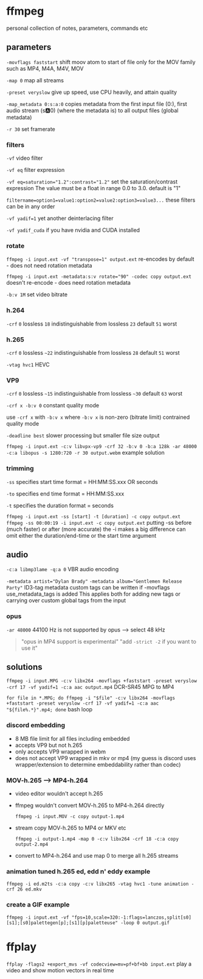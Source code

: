 # ffmpeg

personal collection of notes, parameters, commands etc

## parameters

`-movflags faststart`
shift moov atom to start of file
only for the MOV family such as MP4, M4A, M4V, MOV

`-map 0`
map all streams

`-preset veryslow`
give up speed, use CPU heavily, and attain quality

`-map_metadata 0:s:a:0`
copies metadata from the first input file (0:), first audio stream (s:a:0) (where the metadata is) to all output files (global metadata)

`-r 30`
set framerate

### filters

`-vf`
video filter

`-vf eq`
filter expression

`-vf eq=saturation="1.2":contrast="1.2"`
set the saturation/contrast expression
The value must be a float in range 0.0 to 3.0. default is "1"

`filtername=option1=value1:option2=value2:option3=value3...`
these filters can be in any order

`-vf yadif=1`
yet another deinterlacing filter

`-vf yadif_cuda`
if you have nvidia and CUDA installed

### rotate

`ffmpeg -i input.ext -vf "transpose=1" output.ext`
re-encodes by default - does not need rotation metadata

`ffmpeg -i input.ext -metadata:s:v rotate="90" -codec copy output.ext`
doesn't re-encode - does need rotation metadata

`-b:v 1M`
set video bitrate

### h.264

`-crf`
`0` lossless
`18` indistinguishable from lossless
`23` default
`51` worst

### h.265

`-crf`
`0` lossless
`~22` indistinguishable from lossless
`28` default
`51` worst

`-vtag hvc1`
HEVC

### VP9

`-crf`
`0` lossless
`~15` indistinguishable from lossless
`~30` default
`63` worst

`-crf x -b:v 0`
constant quality mode

use `-crf x` with `-b:v x` where `-b:v x` is non-zero (bitrate limit)
contrained quality mode

`-deadline best`
slower processing but smaller file size output

`ffmpeg -i input.ext -c:v libvpx-vp9 -crf 32 -b:v 0 -b:a 128k -ar 48000 -c:a libopus -s 1280:720 -r 30 output.webm`
example solution

### trimming

`-ss`
specifies start time
format = HH:MM:SS.xxx OR seconds

`-to`
specifies end time
format = HH:MM:SS.xxx

`-t`
specifies the duration
format = seconds

`ffmpeg -i input.ext -ss [start] -t [duration] -c copy output.ext`
`ffmpeg -ss 00:00:19 -i input.ext -c copy output.ext`
putting -ss before (much faster) or after (more accurate) the -i makes a big difference
can omit either the duration/end-time or the start time argument

## audio

`-c:a libmp3lame -q:a 0`
VBR audio encoding

`-metadata artist="Dylan Brady"`
`-metadata album="Gentlemen Release Party"`
ID3-tag metadata
custom tags can be written if -movflags use_metadata_tags is added
This applies both for adding new tags or carrying over custom global tags from the input

### opus

`-ar 48000`
44100 Hz is not supported by opus --> select 48 kHz

> "opus in MP4 support is experimental"
> "add `-strict -2` if you want to use it"

## solutions

`ffmpeg -i input.MPG -c:v libx264 -movflags +faststart -preset veryslow -crf 17 -vf yadif=1 -c:a aac output.mp4`
DCR-SR45 MPG to MP4

`for file in *.MPG; do ffmpeg -i "$file" -c:v libx264 -movflags +faststart -preset veryslow -crf 17 -vf yadif=1 -c:a aac "${file%.*}".mp4; done`
bash loop

### discord embedding

- 8 MB file limit for all files including embedded
- accepts VP9 but not h.265
- only accepts VP9 wrapped in webm
- does not accept VP9 wrapped in mkv or mp4
  (my guess is discord uses wrapper/extension to determine embeddability rather than codec)

### MOV-h.265 --> MP4-h.264

- video editor wouldn't accept h.265
- ffmpeg wouldn't convert MOV-h.265 to MP4-h.264 directly

  `ffmpeg -i input.MOV -c copy output-1.mp4`

- stream copy MOV-h.265 to MP4 or MKV etc

  `ffmpeg -i output-1.mp4 -map 0 -c:v libx264 -crf 18 -c:a copy output-2.mp4`

- convert to MP4-h.264 and use map 0 to merge all h.265 streams

### animation tuned h.265 ed, edd n' eddy example

`ffmpeg -i ed.m2ts -c:a copy -c:v libx265 -vtag hvc1 -tune animation -crf 26 ed.mkv`

### create a GIF example

`ffmpeg -i input.ext -vf "fps=10,scale=320:-1:flags=lanczos,split[s0][s1];[s0]palettegen[p];[s1][p]paletteuse" -loop 0 output.gif`

# ffplay

`ffplay -flags2 +export_mvs -vf codecview=mv=pf+bf+bb input.ext`
play a video and show motion vectors in real time
